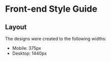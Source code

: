 # Front-end Style Guide

## Layout

The designs were created to the following widths:

- Mobile: 375px
- Desktop: 1440px
